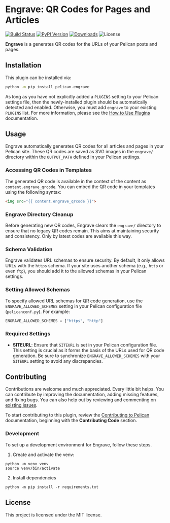 # Engrave: QR Codes for Pages and Articles

[![Build Status](https://img.shields.io/github/actions/workflow/status/lmuenter/pelican-engrave/main.yml?branch=main)](https://github.com/lmuenter/pelican-engrave/actions)
[![PyPI Version](https://img.shields.io/pypi/v/lm-pelican-engrave)](https://pypi.org/project/lm-pelican-engrave/)
[![Downloads](https://img.shields.io/pypi/dm/lm-pelican-engrave)](https://pypi.org/project/lm-pelican-engrave/)
![License](https://img.shields.io/pypi/l/lm-pelican-engrave?color=blue)

**Engrave** is a generates QR codes for the URLs of your Pelican posts and pages.

## Installation

This plugin can be installed via:

```bash
python -m pip install pelican-engrave
```

As long as you have not explicitly added a `PLUGINS` setting to your Pelican settings file, then the newly-installed plugin should be automatically detected and enabled. Otherwise, you must add `engrave` to your existing `PLUGINS` list. For more information, please see the [How to Use Plugins](https://docs.getpelican.com/en/latest/plugins.html#how-to-use-plugins) documentation.

## Usage

Engrave automatically generates QR codes for all articles and pages in your Pelican site. These QR codes are saved as SVG images in the `engrave/` directory within the `OUTPUT_PATH` defined in your Pelican settings.

### Accessing QR Codes in Templates

The generated QR code is available in the context of the content as `content.engrave_qrcode`. You can embed the QR code in your templates using the following syntax:

```html
<img src="{{ content.engrave_qrcode }}">
```

### Engrave Directory Cleanup

Before generating new QR codes, Engrave clears the `engrave/` directory to ensure that no legacy QR codes remain. This aims at maintaining security and consistency. Only by latest codes are available this way.

### Schema Validation

Engrave validates URL schemas to ensure security. By default, it only allows URLs with the `https` schema. If your site uses another schema (e.g., `http` or even `ftp`), you should add it to the allowed schemas in your Pelican settings.

### Setting Allowed Schemas

To specify allowed URL schemas for QR code generation, use the `ENGRAVE_ALLOWED_SCHEMES` setting in your Pelican configuration file (`pelicanconf.py`). For example:

```python
ENGRAVE_ALLOWED_SCHEMES = ["https", "http"]
```

### Required Settings

- **SITEURL**: Ensure that `SITEURL` is set in your Pelican configuration file. This setting is crucial as it forms the basis of the URLs used for QR code generation. Be sure to synchronize `ENGRAVE_ALLOWED_SCHEMES` with your `SITEURL` setting to avoid any discrepancies.

## Contributing

Contributions are welcome and much appreciated. Every little bit helps. You can contribute by improving the documentation, adding missing features, and fixing bugs. You can also help out by reviewing and commenting on [existing issues][].

To start contributing to this plugin, review the [Contributing to Pelican][] documentation, beginning with the **Contributing Code** section.

[existing issues]: https://github.com/lmuenter/pelican-engrave/issues
[Contributing to Pelican]: https://docs.getpelican.com/en/latest/contribute.html

### Development

To set up a development environment for Engrave, follow these steps.

1. Create and activate the venv:
```
python -m venv venv
source venv/bin/activate
```

2. Install dependencies
```
python -m pip install -r requirements.txt
```

## License

This project is licensed under the MIT license.
